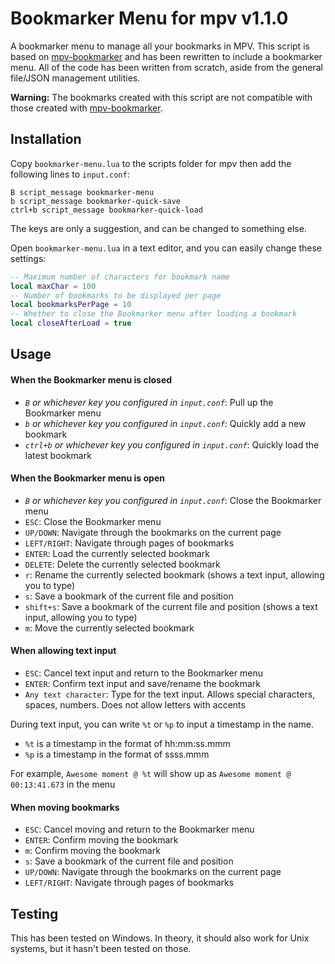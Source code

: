 # Bookmarker Menu for mpv v1.1.0

A bookmarker menu to manage all your bookmarks in MPV. This script is based on [mpv-bookmarker](https://github.com/nimatrueway/mpv-bookmark-lua-script) and has been rewritten to include a bookmarker menu. All of the code has been written from scratch, aside from the general file/JSON management utilities.

**Warning:** The bookmarks created with this script are not compatible with those created with [mpv-bookmarker](https://github.com/nimatrueway/mpv-bookmark-lua-script).

## Installation

Copy `bookmarker-menu.lua` to the scripts folder for mpv then add the following lines to `input.conf`:

```
B script_message bookmarker-menu
b script_message bookmarker-quick-save
ctrl+b script_message bookmarker-quick-load
```

The keys are only a suggestion, and can be changed to something else.

Open `bookmarker-menu.lua` in a text editor, and you can easily change these settings:

```lua
-- Maximum number of characters for bookmark name
local maxChar = 100
-- Number of bookmarks to be displayed per page
local bookmarksPerPage = 10
-- Whether to close the Bookmarker menu after loading a bookmark
local closeAfterLoad = true
```

## Usage

#### When the Bookmarker menu is closed

* *`B` or whichever key you configured in `input.conf`*: Pull up the Bookmarker menu
* *`b` or whichever key you configured in `input.conf`*: Quickly add a new bookmark
* *`ctrl+b` or whichever key you configured in `input.conf`*: Quickly load the latest bookmark

#### When the Bookmarker menu is open

* *`B` or whichever key you configured in `input.conf`*: Close the Bookmarker menu
* `ESC`: Close the Bookmarker menu
* `UP/DOWN`: Navigate through the bookmarks on the current page
* `LEFT/RIGHT`: Navigate through pages of bookmarks
* `ENTER`: Load the currently selected bookmark
* `DELETE`: Delete the currently selected bookmark
* `r`: Rename the currently selected bookmark (shows a text input, allowing you to type)
* `s`: Save a bookmark of the current file and position
* `shift+s`: Save a bookmark of the current file and position (shows a text input, allowing you to type)
* `m`: Move the currently selected bookmark

#### When allowing text input
* `ESC`: Cancel text input and return to the Bookmarker menu
* `ENTER`: Confirm text input and save/rename the bookmark
* `Any text character`: Type for the text input. Allows special characters, spaces, numbers. Does not allow letters with accents

During text input, you can write `%t` or `%p` to input a timestamp in the name.

* `%t` is a timestamp in the format of hh:mm:ss.mmm
* `%p` is a timestamp in the format of ssss.mmm

For example, `Awesome moment @ %t` will show up as `Awesome moment @ 00:13:41.673` in the menu

#### When moving bookmarks
* `ESC`: Cancel moving and return to the Bookmarker menu
* `ENTER`: Confirm moving the bookmark
* `m`: Confirm moving the bookmark
* `s`: Save a bookmark of the current file and position
* `UP/DOWN`: Navigate through the bookmarks on the current page
* `LEFT/RIGHT`: Navigate through pages of bookmarks

## Testing

This has been tested on Windows. In theory, it should also work for Unix systems, but it hasn't been tested on those.
